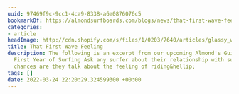 ```yaml
---
uuid: 97469f9c-9cc1-4ca9-8338-a6e0876076c5
bookmarkOf: https://almondsurfboards.com/blogs/news/that-first-wave-feeling?_kx=WJeE3QQCOcj1C5-kKTUTnVQwLixGXGjdFW4dPGeJnNo%3D.Hb5zTY
categories:
- article
headImage: http://cdn.shopify.com/s/files/1/0203/7640/articles/glassy_wave_1200x.jpg?v=1644437112
title: That First Wave Feeling
description: The following is an excerpt from our upcoming Almond's Guide to Your
  First Year of Surfing Ask any surfer about their relationship with surfing, and
  chances are they talk about the feeling of riding&hellip;
tags: []
date: 2022-03-24 22:20:29.324599300 +00:00
---
```

